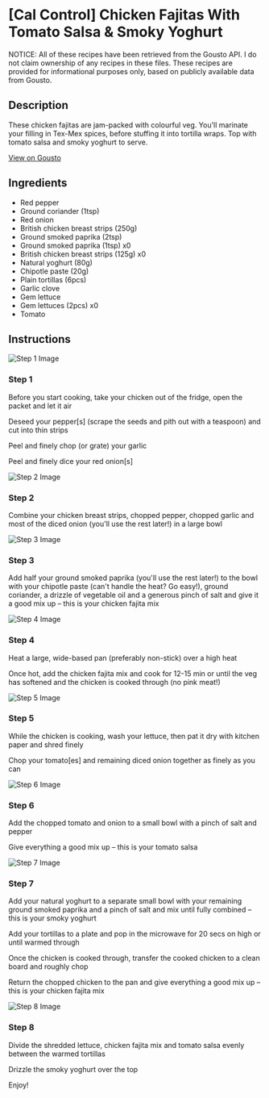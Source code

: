 # [Cal Control] Chicken Fajitas With Tomato Salsa & Smoky Yoghurt

NOTICE: All of these recipes have been retrieved from the Gousto API. I do not claim ownership of any recipes in these files. These recipes are provided for informational purposes only, based on publicly available data from Gousto.

## Description

These chicken fajitas are jam-packed with colourful veg. You'll marinate your filling in Tex-Mex spices, before stuffing it into tortilla wraps. Top with tomato salsa and smoky yoghurt to serve. 

[View on Gousto](https://www.gousto.co.uk/recipes/cookbook/chicken-fajitas-with-seeded-tortilla-wraps-salsa)

## Ingredients

- Red pepper
- Ground coriander (1tsp)
- Red onion
- British chicken breast strips (250g)
- Ground smoked paprika (2tsp)
- Ground smoked paprika (1tsp) x0
- British chicken breast strips (125g) x0
- Natural yoghurt (80g)
- Chipotle paste (20g)
- Plain tortillas (6pcs)
- Garlic clove
- Gem lettuce
- Gem lettuces (2pcs) x0
- Tomato

## Instructions

![Step 1 Image](https://production-media.gousto.co.uk/cms/recipe-step-image/1911.-step-1-x200.jpg)

### Step 1

Before you start cooking, take your chicken out of the fridge, open the packet and let it air

Deseed your pepper[s] (scrape the seeds and pith out with a teaspoon) and cut into thin strips

Peel and finely chop (or grate) your garlic

Peel and finely dice your red onion[s]

![Step 2 Image](https://production-media.gousto.co.uk/cms/recipe-step-image/Step-2-1718377129403-x200.jpg)

### Step 2

Combine your chicken breast strips, chopped pepper, chopped garlic and most of the diced onion (you'll use the rest later!) in a large bowl

![Step 3 Image](https://production-media.gousto.co.uk/cms/recipe-step-image/Step-3-1718377133887-x200.jpg)

### Step 3

Add half your ground smoked paprika (you'll use the rest later!) to the bowl with your chipotle paste (can't handle the heat? Go easy!), ground coriander, a drizzle of<span class="text-danger"> </span>vegetable oil and a generous pinch of salt and give it a good mix up – this is your chicken fajita mix

![Step 4 Image](https://production-media.gousto.co.uk/cms/recipe-step-image/1911.-step-4-x200.jpg)

### Step 4

Heat a large, wide-based pan (preferably non-stick) over a high heat

Once hot, add the chicken fajita mix and cook for 12-15 min or until the veg has softened and the chicken is cooked through (no pink meat!)

![Step 5 Image](https://production-media.gousto.co.uk/cms/recipe-step-image/1911.-step-5-x200.jpg)

### Step 5

While the chicken is cooking, wash your lettuce, then pat it dry with kitchen paper and shred finely

Chop your tomato[es] and remaining diced onion together as finely as you can

![Step 6 Image](https://production-media.gousto.co.uk/cms/recipe-step-image/Step-6-1718377145850-x200.jpg)

### Step 6

Add the chopped tomato and onion to a small bowl with a pinch of salt and pepper

Give everything a good mix up – this is your tomato salsa

![Step 7 Image](https://production-media.gousto.co.uk/cms/recipe-step-image/Step-7-1718377150373-x200.jpg)

### Step 7

Add your natural yoghurt to a separate small bowl with your remaining ground smoked paprika and a pinch of salt and mix until fully combined – this is your smoky yoghurt

Add your tortillas to a plate and pop in the microwave for 20 secs on high or until warmed through

Once the chicken is cooked through, transfer the cooked chicken to a clean board and roughly chop

Return the chopped chicken to the pan and give everything a good mix up – this is your chicken fajita mix

![Step 8 Image](https://production-media.gousto.co.uk/cms/recipe-step-image/Step-8-1718377152431-x200.jpeg)

### Step 8

Divide the shredded lettuce, chicken fajita mix and tomato salsa evenly between the warmed tortillas

Drizzle the smoky yoghurt over the top

Enjoy!

